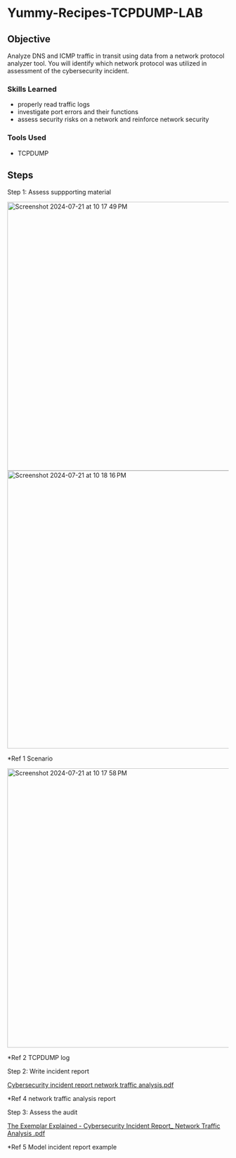 # Yummy-Recipes-TCPDUMP-LAB

## Objective

Analyze DNS and ICMP traffic in transit using data from a network protocol analyzer tool. You will identify which network protocol was utilized in assessment of the cybersecurity incident. 

### Skills Learned

- properly read traffic logs
- investigate port errors and their functions
- assess security risks on a network and reinforce network security

### Tools Used
- TCPDUMP

## Steps

Step 1: Assess suppporting material

<img width="610" alt="Screenshot 2024-07-21 at 10 17 49 PM" src="https://github.com/user-attachments/assets/fbbf90c3-d61b-454f-b52c-05180fdb41d1">


<img width="631" alt="Screenshot 2024-07-21 at 10 18 16 PM" src="https://github.com/user-attachments/assets/aa751c48-b493-4575-811a-4274916ec07d">


*Ref 1 Scenario


<img width="634" alt="Screenshot 2024-07-21 at 10 17 58 PM" src="https://github.com/user-attachments/assets/9e7977c6-b1b8-4835-8001-5d28d082899f">


*Ref 2 TCPDUMP log




Step 2: Write incident report


[Cybersecurity incident report network traffic analysis.pdf](https://github.com/user-attachments/files/16327540/Cybersecurity.incident.report.network.traffic.analysis.pdf)



*Ref 4 network traffic analysis report



Step 3: Assess the audit

[The Exemplar Explained - Cybersecurity Incident Report_ Network Traffic Analysis .pdf](https://github.com/user-attachments/files/16327560/The.Exemplar.Explained.-.Cybersecurity.Incident.Report_.Network.Traffic.Analysis.pdf)



*Ref 5 Model incident report example



